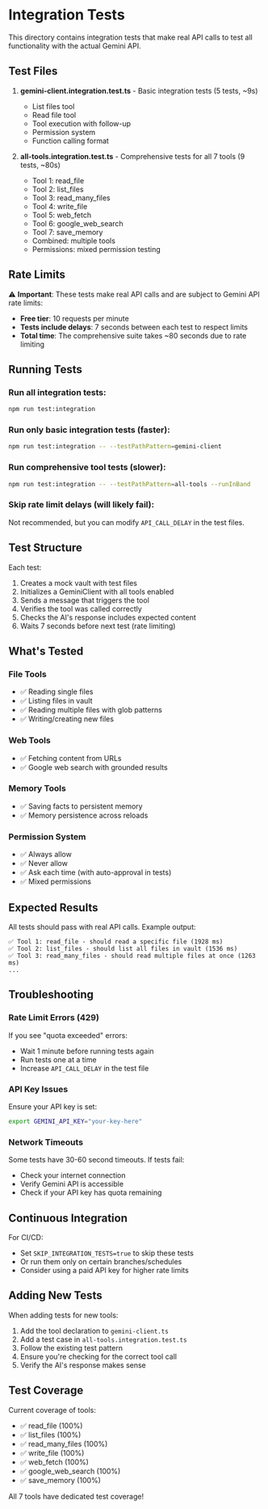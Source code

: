 # Integration Tests

This directory contains integration tests that make real API calls to test all functionality with the actual Gemini API.

## Test Files

1. **gemini-client.integration.test.ts** - Basic integration tests (5 tests, ~9s)
   - List files tool
   - Read file tool
   - Tool execution with follow-up
   - Permission system
   - Function calling format

2. **all-tools.integration.test.ts** - Comprehensive tests for all 7 tools (9 tests, ~80s)
   - Tool 1: read_file
   - Tool 2: list_files
   - Tool 3: read_many_files
   - Tool 4: write_file
   - Tool 5: web_fetch
   - Tool 6: google_web_search
   - Tool 7: save_memory
   - Combined: multiple tools
   - Permissions: mixed permission testing

## Rate Limits

⚠️ **Important**: These tests make real API calls and are subject to Gemini API rate limits:

- **Free tier**: 10 requests per minute
- **Tests include delays**: 7 seconds between each test to respect limits
- **Total time**: The comprehensive suite takes ~80 seconds due to rate limiting

## Running Tests

### Run all integration tests:
```bash
npm run test:integration
```

### Run only basic integration tests (faster):
```bash
npm run test:integration -- --testPathPattern=gemini-client
```

### Run comprehensive tool tests (slower):
```bash
npm run test:integration -- --testPathPattern=all-tools --runInBand
```

### Skip rate limit delays (will likely fail):
Not recommended, but you can modify `API_CALL_DELAY` in the test files.

## Test Structure

Each test:
1. Creates a mock vault with test files
2. Initializes a GeminiClient with all tools enabled
3. Sends a message that triggers the tool
4. Verifies the tool was called correctly
5. Checks the AI's response includes expected content
6. Waits 7 seconds before next test (rate limiting)

## What's Tested

### File Tools
- ✅ Reading single files
- ✅ Listing files in vault
- ✅ Reading multiple files with glob patterns
- ✅ Writing/creating new files

### Web Tools
- ✅ Fetching content from URLs
- ✅ Google web search with grounded results

### Memory Tools
- ✅ Saving facts to persistent memory
- ✅ Memory persistence across reloads

### Permission System
- ✅ Always allow
- ✅ Never allow
- ✅ Ask each time (with auto-approval in tests)
- ✅ Mixed permissions

## Expected Results

All tests should pass with real API calls. Example output:

```
✅ Tool 1: read_file - should read a specific file (1928 ms)
✅ Tool 2: list_files - should list all files in vault (1536 ms)
✅ Tool 3: read_many_files - should read multiple files at once (1263 ms)
...
```

## Troubleshooting

### Rate Limit Errors (429)
If you see "quota exceeded" errors:
- Wait 1 minute before running tests again
- Run tests one at a time
- Increase `API_CALL_DELAY` in the test file

### API Key Issues
Ensure your API key is set:
```bash
export GEMINI_API_KEY="your-key-here"
```

### Network Timeouts
Some tests have 30-60 second timeouts. If tests fail:
- Check your internet connection
- Verify Gemini API is accessible
- Check if your API key has quota remaining

## Continuous Integration

For CI/CD:
- Set `SKIP_INTEGRATION_TESTS=true` to skip these tests
- Or run them only on certain branches/schedules
- Consider using a paid API key for higher rate limits

## Adding New Tests

When adding tests for new tools:
1. Add the tool declaration to `gemini-client.ts`
2. Add a test case in `all-tools.integration.test.ts`
3. Follow the existing test pattern
4. Ensure you're checking for the correct tool call
5. Verify the AI's response makes sense

## Test Coverage

Current coverage of tools:
- ✅ read_file (100%)
- ✅ list_files (100%)
- ✅ read_many_files (100%)
- ✅ write_file (100%)
- ✅ web_fetch (100%)
- ✅ google_web_search (100%)
- ✅ save_memory (100%)

All 7 tools have dedicated test coverage!

